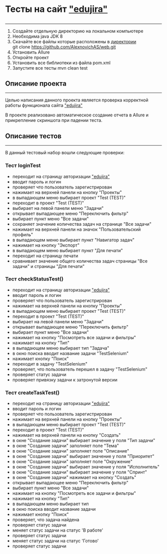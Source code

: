 # Тесты на сайт ["edujira"](https://edujira.ifellow.ru/)
##
***
1. Создайте отдельную директорию на локальном компьютере
2. Необходима java JDK 8
3. Скачайте все файлы которые расположены в [директории](https://github.com/AlexnovichAS/web.git) <br>
   git clone https://github.com/AlexnovichAS/web.git
4. Установить Allure
5. Откройте проект
6. Установить все библиотеки из файла pom.xml
7. Запустите все тесты mvn clean test

## Описание проекта
***
Целью написания данного проекта является проверка корректной работы функционала сайта ["edujira"](https://edujira.ifellow.ru/) <br>

В проекте реализовано автоматическое создание отчета в Allure и прикрепление скриншота при падении теста.

## Описание тестов
***
В данный тестовый набор вошли следующие проверки:
### Тест loginTest
- переходит на страницу авторизации ["edujira"](https://edujira.ifellow.ru/)
- вводит пароль и логин
- проверяет что пользователь зарегистрирован
- нажимает на верхней панели на кнопку "Проекты"
- в выпадающем меню выбирает проект "Test (TEST)"
- переходит в проект "Test (TEST)"
- выбирает на левой панели меню "Задачи"
- открывает выпадающее меню "Переключить фильтр"
- выбирает пункт меню "Все задачи"
- сохраняет значение количества задач на странице "Все задачи"
- нажимает на верхней панели на значок "Пользовательский профиль"
- в выпадающем меню выбирает пункт "Навигатор задач"
- нажимает на кнопку "Экспорт"
- в выпадающем меню выбирает пункт "Для печати"
- переходит на страницу печати
- сравнивает значение общего количества задач страницы "Все задачи" и страницы "Для печати"

### Тест checkStatusTest()
- переходит на страницу авторизации ["edujira"](https://edujira.ifellow.ru/)
- вводит пароль и логин
- проверяет что пользователь зарегистрирован
- нажимает на верхней панели на кнопку "Проекты"
- в выпадающем меню выбирает проект "Test (TEST)"
- переходит в проект "Test (TEST)"
- выбирает на левой панели меню "Задачи"
- открывает выпадающее меню "Переключить фильтр"
- выбирает пункт меню "Все задачи"
- нажимает на кнопку "Посмотреть все задачи и фильтры"
- нажимает на кнопку "Тип"
- в выпадающем меню выбирает тип "Задача"
- в окно поиска вводит название задачи "TestSelenium"
- нажимает кнопку "Поиск"
- переходит в задачу "TestSelenium"
- проверяет, что пользователь перешел в задачу "TestSelenium"
- проверяет статус задачи
- проверяет привязку задачи к затронутой версии

### Тест createTaskTest()
- переходит на страницу авторизации ["edujira"](https://edujira.ifellow.ru/)
- вводит пароль и логин
- проверяет что пользователь зарегистрирован
- нажимает на верхней панели на кнопку "Проекты"
- в выпадающем меню выбирает проект "Test (TEST)"
- переходит в проект "Test (TEST)"
- нажимает на верхней панели на кнопку "Создать"
- в окне "Создание задачи" выбирает значение у поля "Тип задачи"
- в окне "Создание задачи" заполняет поле "Тема"
- в окне "Создание задачи" заполняет поле "Описание"
- в окне "Создание задачи" выбирает значение у поля "Приоритет"
- в окне "Создание задачи" заполняет поле "Окружение"
- в окне "Создание задачи" выбирает значение у поля "Исполнитель"
- в окне "Создание задачи" выбирает значение у поля "Спринт"
- в окне "Создание задачи" нажимает на кнопку "Создать"
- открывает выпадающее меню "Переключить фильтр"
- выбирает пункт меню "Все задачи"
- нажимает на кнопку "Посмотреть все задачи и фильтры"
- нажимает на кнопку "Тип"
- в выпадающем меню выбирает тип
- в окно поиска вводит название задачи 
- нажимает кнопку "Поиск"
- проверяет, что задача найдена
- проверяет статус задачи
- меняет статус задачи на статус 'В работе'
- проверяет статус задачи
- меняет статус задачи на статус 'Готово'
- проверяет статус задачи